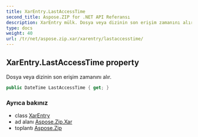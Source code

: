 ```yaml
---
title: XarEntry.LastAccessTime
second_title: Aspose.ZIP for .NET API Referansı
description: XarEntry mülk. Dosya veya dizinin son erişim zamanını alır.
type: docs
weight: 40
url: /tr/net/aspose.zip.xar/xarentry/lastaccesstime/
---
```

## XarEntry.LastAccessTime property

Dosya veya dizinin son erişim zamanını alır.

```csharp
public DateTime LastAccessTime { get; }
```

### Ayrıca bakınız

* class [XarEntry](../)
* ad alanı [Aspose.Zip.Xar](../../xarentry/)
* toplantı [Aspose.Zip](../../../)


